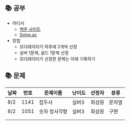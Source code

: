 ## 📚 공부
* 어디서
  * [백준 사이트](https://www.acmicpc.net/)
  * [Solve.ac](https://solved.ac/problems/level)
* 방법
  * 모더레이터가 하루에 2개씩 선정
  * 실버 1문제, 골드 1문제 선정
  * 모더레이터가 선정한 문제는 아래 기록하기

## 📚 문제
|날짜|번호|문제이름|난이도|선정자|분류|
|------|---|---|---|---|---|
|8/2|1141|접두사|실버3|최성원|문자열|
|8/2|1051|숫자 정사각형|실버3|최성원|구현|
||||||||
||||||||
